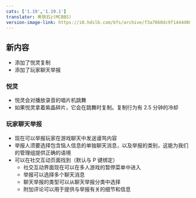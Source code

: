 ```yaml
---
cats: ['1.19','1.19.1']
translator: 希铁石z(MCBBS)
version-image-link: https://i0.hdslb.com/bfs/archive/f3a7060dc9f1444d0805a0bf037669b974b4cb4b.jpg
---
```

## 新内容
* 添加了悦灵复制
* 添加了玩家聊天举报

### 悦灵
* 悦灵会对播放录音的唱片机跳舞
* 如果悦灵拿着紫晶碎片，它会在跳舞时复制。复制行为有 2.5 分钟的冷却

### 玩家聊天举报
* 现在可以举报玩家在游戏聊天中发送谩骂内容
* 举报人须要选择包含恼人信息的单独聊天消息，以及举报的类别，这能为我们的管理组提供正确的语境
* 可以在社交互动页面找到（默认与 P 键绑定）
    * 社交互动界面现在可以在多人游戏的暂停菜单中进入
    * 举报可以选择多个聊天消息
    * 聊天举报的类型可以从聊天举报分类中选择
    * 附加评论可以用于提供与举报有关的细节和信息
